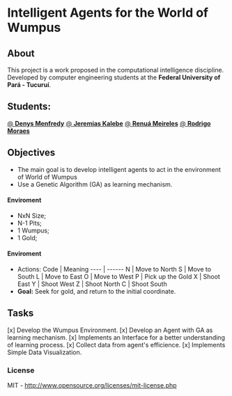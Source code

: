 # Intelligent Agents for the World of Wumpus
## About
This project is a work proposed in the computational intelligence discipline. Developed by computer engineering students at the **Federal University of Pará - Tucuruí**.

## Students:
[@ **Denys Menfredy**](/DenysMenfredy)
[@ **Jeremias Kalebe**](/jkalebe)
[@ **Renuá Meireles**](/Renua-Meireles)
[@ **Rodrigo Moraes**](/Driguss)

## Objectives
- The main goal is to develop intelligent agents to act in the environment of World of Wumpus
- Use a Genetic Algorithm (GA) as learning mechanism.
#### Enviroment
- NxN Size;
- N-1 Pits;
- 1 Wumpus;
- 1 Gold;
#### Enviroment
- Actions:
    Code | Meaning
    ---- | ------
    N    | Move to North
    S    | Move to South
    L    | Move to East
    O    | Move to West
    P    | Pick up the Gold
    X    | Shoot East
    Y    | Shoot West
    Z    | Shoot North
    C    | Shoot South
- **Goal:** Seek for gold, and return to the initial coordinate.
## Tasks
[x] Develop the Wumpus Environment.
[x] Develop an Agent with GA as learning mechanism.
[x] Implements an Interface for a better understanding of learning process.
[x] Collect data from agent's efficience.
[x] Implements Simple Data Visualization.


### License

MIT - <http://www.opensource.org/licenses/mit-license.php>